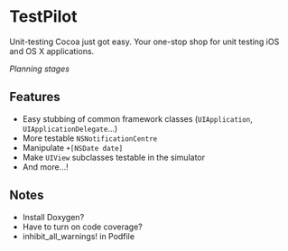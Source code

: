 TestPilot
=========

Unit-testing Cocoa just got easy. Your one-stop shop for unit testing iOS and OS X applications.

*Planning stages*

Features
--------

* Easy stubbing of common framework classes (`UIApplication`, `UIApplicationDelegate`...)
* More testable `NSNotificationCentre`
* Manipulate `+[NSDate date]`
* Make `UIView` subclasses testable in the simulator
* And more...!

Notes
-----

* Install Doxygen?
* Have to turn on code coverage?
* inhibit_all_warnings! in Podfile
